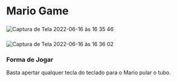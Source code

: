 # Mario Game

###
![Captura de Tela 2022-06-16 às 16 35 46](https://user-images.githubusercontent.com/64294078/174151658-19dae8b3-1fd2-4021-9fe3-eee07f00b40f.png)
###
![Captura de Tela 2022-06-16 às 16 36 02](https://user-images.githubusercontent.com/64294078/174152346-cd0eb9fe-f8f0-4aaf-a2d7-4fb1eac828a3.png)

### Forma de Jogar
Basta apertar qualquer tecla do teclado para o Mario pular o tubo.

